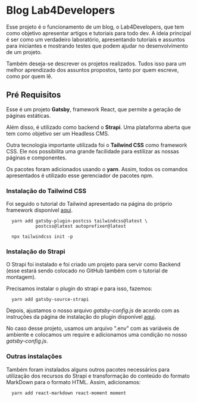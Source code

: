 # Blog Lab4Developers

Esse projeto é o funcionamento de um blog, o Lab4Developers, que tem como objetivo apresentar artigos e tutoriais para todo dev. A ideia principal é ser como um verdadeiro laboratório, apresentando tutoriais e assuntos para iniciantes e mostrando testes que podem ajudar no desenvolvimento de um projeto.

Também deseja-se descrever os projetos realizados. Tudos isso para um melhor aprendizado dos assuntos propostos, tanto por quem escreve, como por quem lê.

## Pré Requisitos

Esse é um projeto **Gatsby**, framework React, que permite a geração de páginas estáticas.

Além disso, é utilizado como backend o **Strapi**. Uma plataforma aberta que tem como objetivo ser um Headless CMS.

Outra tecnologia importante utilizada foi o **Tailwind CSS** como framework CSS. Ele nos possibilita uma grande facilidade para estilizar as nossas páginas e componentes.

Os pacotes foram adicionados usando o **yarn**. Assim, todos os comandos apresentados é utilizado esse gerenciador de pacotes npm.

### Instalação do Tailwind CSS

Foi seguido o tutorial do Tailwind apresentado na página do próprio framework disponível [aqui]("https://tailwindcss.com/docs/guides/gatsby").

```shell
  yarn add gatsby-plugin-postcss tailwindcss@latest \
           postcss@latest autoprefixer@latest

  npx tailwindcss init -p
```

### Instalação do Strapi

O Strapi foi instalado e foi criado um projeto para servir como Backend (esse estará sendo colocado no GitHub também com o tutorial de montagem).

Precisamos instalar o plugin do strapi e para isso, fazemos:

```shell
  yarn add gatsby-source-strapi
```

Depois, ajustamos o nosso arquivo *gatsby-config.js* de acordo com as instruções da página de instalação do plugin disponível [aqui](https://www.gatsbyjs.com/plugins/gatsby-source-strapi/).

No caso desse projeto, usamos um arquivo ".env" com as variáveis de ambiente e colocamos um require e adicionamos uma condição no nosso *gatsby-config.js*.

### Outras instalações

Também foram instalados alguns outros pacotes necessários para utilização dos recursos do Strapi e transformação do conteúdo do formato MarkDown para o formato HTML. Assim, adicionamos:

```shell
  yarn add react-markdown react-moment moment
```